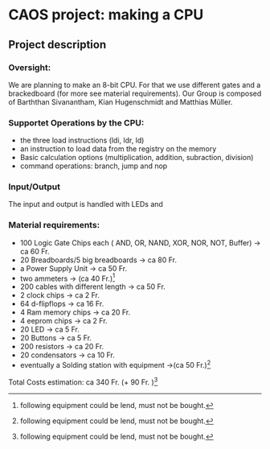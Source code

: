 
# CAOS project: making a CPU
## Project description

### Oversight:
We are planning to make an 8-bit CPU. For that we use different gates and a brackedboard (for more see material requirements). Our Group is composed of  Barththan Sivanantham, Kian Hugenschmidt and Matthias Müller.

### Supportet Operations by the CPU:
* the three load instructions (ldi, ldr, ld)
* an instruction to load data from the registry on the memory
* Basic calculation options (multiplication, addition, subraction, division)
* command operations: branch, jump and nop

### Input/Output
The input and output is handled with LEDs and 

### Material requirements:
* 100 Logic Gate Chips each ( AND, OR, NAND, XOR, NOR, NOT, Buffer)											-> ca 60 Fr.
* 20 Breadboards/5 big breadboards 	-> ca 80 Fr.
* a Power Supply Unit							-> ca 50 Fr.
* two ammeters										-> (ca 40 Fr.)[^1]
* 200 cables with different length		-> ca 50 Fr.
* 2 clock chips										-> ca 2 Fr.
* 64 d-flipflops 										-> ca 16 Fr.
* 4 Ram memory chips							-> ca 20 Fr.
* 4 eeprom chips									-> ca 2 Fr.
* 20 LED 												-> ca 5 Fr.
* 20 Buttons											-> ca 5 Fr.
* 200 resistors										-> ca 20 Fr.
* 20 condensators									-> ca 10 Fr.
* eventually a Solding station with equipment ->(ca 50 Fr.)[^1]

Total Costs estimation:  ca 340 Fr. (+ 90 Fr. )[^1]


[^1]: following equipment could be lend, must not be bought.
<!--stackedit_data:
eyJoaXN0b3J5IjpbNzkzODMxNjg2LC0xMjE5NjM4OTM5LDE2MT
UyMzQzNDksMTg1MDcxOTgzOSw5MDIyNzA4NTEsMTA3NjAwNzgz
MSwtMTY2ODY5MDQwMiwxNDY2OTM0MTI3LDEzMDg2NTYxMDAsMT
MzMTAxMzkwOSwtMTgwNDE3ODIyOSwtOTAyMTQ1MDEzLC0yMTM5
MTE0NjI4LDE5MTI1ODg3MzMsNzMwOTk4MTE2XX0=
-->
